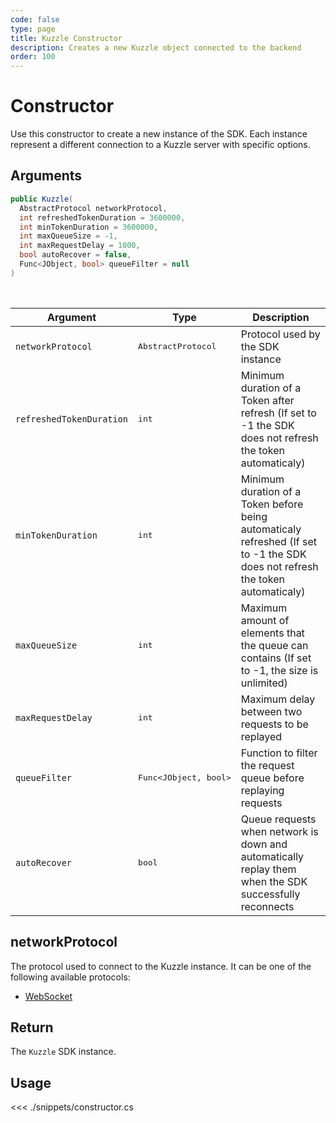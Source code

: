 ```yaml
---
code: false
type: page
title: Kuzzle Constructor 
description: Creates a new Kuzzle object connected to the backend
order: 100
---
```


# Constructor

Use this constructor to create a new instance of the SDK.
Each instance represent a different connection to a Kuzzle server with specific options.

## Arguments

```csharp
public Kuzzle(
  AbstractProtocol networkProtocol,
  int refreshedTokenDuration = 3600000,
  int minTokenDuration = 3600000,
  int maxQueueSize = -1,
  int maxRequestDelay = 1000,
  bool autoRecover = false,
  Func<JObject, bool> queueFilter = null
)
```

<br/>

| Argument   | Type                | Description                       |
| ---------- | ------------------- | --------------------------------- |
| `networkProtocol` | <pre>AbstractProtocol</pre> | Protocol used by the SDK instance |
| `refreshedTokenDuration` | <pre>int</pre> | Minimum duration of a Token after refresh (If set to -1 the SDK does not refresh the token automaticaly) | yes |
| `minTokenDuration` | <pre>int</pre> | Minimum duration of a Token before being automaticaly refreshed (If set to -1 the SDK does not refresh the token automaticaly) | yes |
| `maxQueueSize` | <pre>int</pre> | Maximum amount of elements that the queue can contains (If set to -1, the size is unlimited) | yes |
| `maxRequestDelay` | <pre>int</pre> | Maximum delay between two requests to be replayed | yes |
| `queueFilter` | <pre>Func<JObject, bool></pre> | Function to filter the request queue before replaying requests | yes |
| `autoRecover` | <pre>bool</pre> | Queue requests when network is down and automatically replay them when the SDK successfully reconnects | yes |

## networkProtocol

The protocol used to connect to the Kuzzle instance.
It can be one of the following available protocols:

- [WebSocket](/sdk/csharp/2/protocols/websocket)

## Return

The `Kuzzle` SDK instance.

## Usage

<<< ./snippets/constructor.cs
